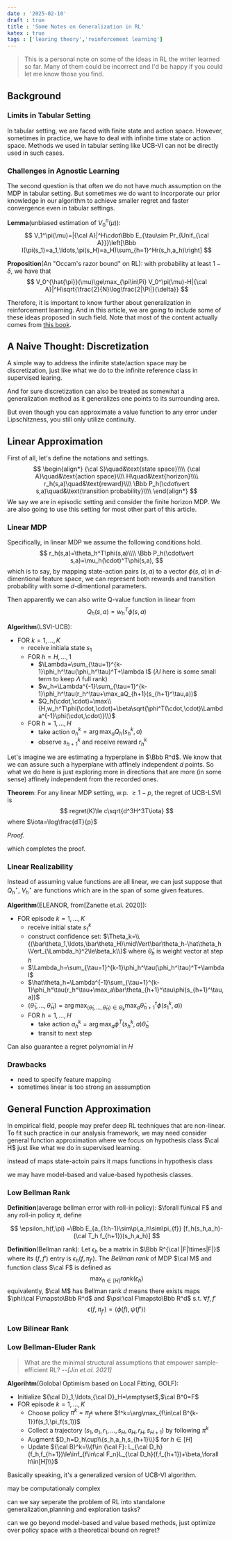 ```yaml
---
date : '2025-02-10'
draft : true
title : 'Some Notes on Generalization in RL'
katex : true
tags : ['learing theory','reinforcement learning']
---
```

>This is a personal note on some of the ideas in RL the writer learned so far. Many of them could be incorrect and I'd be happy if you could let me know those you find.
>
## Background

### Limits in Tabular Setting

In tabular setting,
we are faced with finite state and action space.
However, sometimes in practice, we have to deal with infinite time state or action space.
Methods we used in tabular setting like UCB-VI can not be directly used in such cases.

### Challenges in Agnostic Learning

The second question is that often we do not have much assumption on the MDP in tabular setting.
But sometimes we do want to incorporate our prior knowledge in our algorithm to achieve smaller regret and faster convergence even in tabular settings.

**Lemma**(unbiased estimation of $V_0^\pi(\mu)$):
$$
V_1^\pi(\mu)=|{\cal A}|^H\cdot\Bbb E_{\tau\sim Pr_{Unif_{\cal A}}}\left[\Bbb I(\pi(s_1)=a_1,\ldots,\pi(s_H)=a_H)\sum_{h=1}^Hr(s_h,a_h)\right]
$$

**Proposition**(An "Occam's razor bound" on RL):
with probability at least $1-\delta$, we have that
$$
V_0^{\hat{\pi}}(\mu)\ge\max_{\pi\in\Pi} V_0^\pi(\mu)-H|{\cal A}|^H\sqrt{\frac{2}{N}\log\frac{2|\Pi|}{\delta}}
$$

Therefore, it is important to know further about generalization in reinforcement learning.
And in this article,
we are going to include some of these ideas proposed in such field.
Note that most of the content actually comes from [this book](https://rltheorybook.github.io/).

## A Naive Thought: Discretization

A simple way to address the infinite state/action space may be discretization,
just like what we do to the infinite reference class in supervised learing.

And for sure discretization can also be treated as somewhat a generalization method
as it generalizes one points to its surrounding area.

But even though you can approximate a value function to any error under Lipschitzness,
you still only utilize continuity.

## Linear Approximation

First of all,
let's define the notations and settings.
$$
\begin{align*}
    {\cal S}\quad&\text{state space}\\\\
    {\cal A}\quad&\text{action space}\\\\
    H\quad&\text{horizon}\\\\
    r_h(s,a)\quad&\text{reward}\\\\
    \Bbb P_h(\cdot\vert s,a)\quad&\text{transition probability}\\\\
\end{align*}
$$
We say we are in episodic setting and consider the finite horizon MDP.
We are also going to use this setting for most other part of this article.

### Linear MDP

Specifically, in linear MDP we assume the following conditions hold.
$$
r_h(s,a)=\theta_h^T\phi(s,a)\\\\
\Bbb P_h(\cdot\vert s,a)=\mu_h(\cdot)^T\phi(s,a),
$$
which is to say, by mapping state-action pairs $(s,a)$ to a vector $\phi(s,a)$ in $d$-dimentional feature space, we can represent both rewards and transition probability with some $d$-dimentional parameters.

Then apparently we can also write Q-value function in linear from
$$
Q_h(s,a)=w_h^T\phi(s,a)
$$

**Algorithm**(LSVI-UCB):

- FOR $k=1,\ldots,K$
  - receive initiala state $s_1$
  - FOR $h=H,\ldots,1$
    - $\Lambda=\sum_{\tau=1}^{k-1}\phi_h^\tau(\phi_h^\tau)^T+\lambda I$ ($\lambda I$ here is some small term to keep $\Lambda$ full rank)
    - $w_h=\Lambda^{-1}\sum_{\tau=1}^{k-1}\phi_h^\tau(r_h^\tau+\max_aQ_{h+1}(s_{h+1}^\tau,a))$
    - $Q_h(\cdot,\cdot)=\max\\{H,w_h^T\phi(\cdot,\cdot)+\beta\sqrt{\phi^T(\cdot,\cdot)\Lambda^{-1}\phi(\cdot,\cdot)}\\}$
  - FOR $h=1,\ldots,H$
    - take action $a_h^k=\arg\max_a Q_h(s_h^k,a)$
    - observe $s_{h+1}^k$ and receive reward $r_h^k$

Let's imagine we are estimating a hyperplane in $\Bbb R^d$.
We know that we can assure such a hyperplane with affinely independent $d$ points.
So what we do here is just exploring more in directions that are more (in some sense) affinely independent from the recorded ones.

**Theorem**:
For any linear MDP setting,
w.p. $\ge 1-p$,
the regret of UCB-LSVI is
$$
regret(K)\le c\sqrt{d^3H^3T\iota}
$$
where $\iota=\log\frac{dT}{p}$

*Proof.*

$$\tag*{$\blacksquare$}$$
which completes the proof.

### Linear Realizability

Instead of assuming value functions are all linear,
we can just suppose that $Q_h^\star$, $V_h^\star$ are functions which are in the span of some given features.

**Algorithm**(ELEANOR, from[Zanette et.al. 2020]):

- FOR episode $k=1,\ldots,K$
  - receive initial state $s_1^k$
  - construct confidence set: $\Theta_k=\\{(\bar\theta_1,\ldots,\bar\theta_H)\mid\Vert\bar\theta_h-\hat\theta_h \Vert_{\Lambda_h}^2\le\beta_k\\}$ where $\bar\theta_h$ is weight vector at step $h$
  - $\Lambda_h=\sum_{\tau=1}^{k-1}\phi_h^\tau(\phi_h^\tau)^T+\lambda I$
  - $\hat\theta_h=\Lambda^{-1}\sum_{\tau=1}^{k-1}\phi_h^\tau(r_h^\tau+\max_a\bar\theta_{h+1}^\tau\phi(s_{h+1}^\tau,a))$
  - $(\bar\theta_1,\ldots,\bar\theta_H)=\arg\max_{(\bar\theta_1,\ldots,\bar\theta_H)\in\Theta_k}\max_a\bar\theta_{h+1}^\tau\phi(s_1^k,a))$
  - FOR $h=1,\ldots,H$
    - take action $a_h^k=\arg\max_a\phi^T(s_h^k,a)\bar\theta_h$
    - transit to next step

Can also guarantee a regret polynomial in $H$

### Drawbacks

- need to specify feature mapping
- sometimes linear is too strong an asssumption

## General Function Approximation

In empirical field, people may prefer deep RL techniques that are non-linear.
To fit such practice in our analysis framework,
we may need consider general function approximation
where we focus on hypothesis class $\cal H$ just like
what we do in supervised learning.

instead of maps state-actoin pairs
it maps functions in hypothesis class

we may have model-based and value-based hypothesis classes.

### Low Bellman Rank

**Definition**(average bellman error with roll-in policy):
$\forall f\in\cal F$ and
any roll-in policy $\pi$,
define

$$
\epsilon_h(f,\pi)
=\Bbb E_{a_{1:h-1}\sim\pi,a_h\sim\pi_{f}}
[f_h(s_h,a_h)-(\cal T_h f_{h+1})(s_h,a_h)]
$$

**Definition**(Bellman rank):
Let $\epsilon_h$ be a matrix in $\Bbb R^{\cal |F|\times|F|}$
where its $(f,f')$ entry is $\epsilon_h(f,\pi_{f'})$.
The *Bellman rank* of MDP $\cal M$ and function class $\cal F$ is defined as
$$
\max_{h\in[H]}rank(\epsilon_h)
$$
equivalently, $\cal M$ has Bellman rank $d$ means
there exists maps $\phi:\cal F\mapsto\Bbb R^d$
and $\psi:\cal F\mapsto\Bbb R^d$ s.t. $\forall f,f'$
$$
\epsilon(f,\pi_{f'})=\langle\phi(f),\psi(f')\rangle
$$

### Low Bilinear Rank

### Low Bellman-Eluder Rank

>What are the minimal structural assumptions that empower sample-efficient RL?
>--<cite>[Jin et.al. 2021]</cite>

**Algorihtm**(Golobal Optimism based on Local Fitting, GOLF):

- Initialize ${\cal D}_1,\ldots,{\cal D}_H=\emptyset$,$\cal B^0=F$
- FOR episode $k=1,\ldots,K$
  - Choose policy $\pi^k=\pi_{f^k}$ where $f^k=\arg\max_{f\in\cal B^{k-1}}f(s_1,\pi_f(s_1))$
  - Collect a trajectory $(s_1,a_1,r_1,\ldots,s_H,a_H,r_H,s_{H+1})$ by following $\pi^k$
  - Augment $D_h=D_h\cup\\{s_h,a_h,s_{h+1}\\}$ for $h\in[H]$
  - Update ${\cal B}^k=\\{f\in {\cal F}: L_{\cal D_h}(f_h,f_{h+1})\le\inf_{f\in\cal F_n}L_{\cal D_h}(f,f_{h+1})+\beta,\forall h\in[H]\\}$

Basically speaking, it's a generalized version of UCB-VI algorithm.

may be computationaly complex

can we say seperate the problem of RL into standalone generalization,planning and exploration tasks?

can we go beyond model-based and value based methods,
just optimize over policy space with a theoretical bound on regret?
